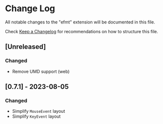 # Change Log

All notable changes to the "efmt" extension will be documented in this file.

Check [Keep a Changelog](http://keepachangelog.com/) for recommendations on how to structure this file.

## [Unreleased]

### Changed

- Remove UMD support (web)

## [0.7.1] - 2023-08-05

### Changed

- Simplify `MouseEvent` layout
- Simplify `KeyEvent` layout
